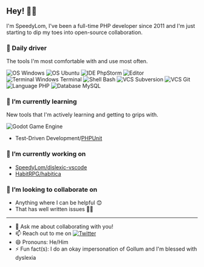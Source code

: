 ## Hey! 👋🏻

I'm SpeedyLom, I've been a full-time PHP developer since 2011 and I'm just starting to dip my toes into open-source collaboration.

### 🚗 Daily driver
The tools I'm most comfortable with and use most often.

![OS Windows](https://img.shields.io/badge/OS-Windows-0078D6?style=for-the-badge&logo=Windows)
![OS Ubuntu](https://img.shields.io/badge/OS-Ubuntu-E95420?style=for-the-badge&logo=Ubuntu)
![IDE PhpStorm](https://img.shields.io/badge/IDE-PhpStorm-000000?style=for-the-badge&logo=PhpStorm)
![Editor](https://img.shields.io/badge/Editor-Visual%20Studio%20Code-007ACC?style=for-the-badge&logo=Visual%20Studio%20Code)
![Terminal Windows Terminal](https://img.shields.io/badge/Terminal-Windows%20Terminal-4D4D4D?style=for-the-badge&logo=Windows%20Terminal)
![Shell Bash](https://img.shields.io/badge/Shell-Bash-4EAA25?style=for-the-badge&logo=GNU%20Bash)
![VCS Subversion](https://img.shields.io/badge/VCS-Subversion-809CC9?style=for-the-badge&logo=Subversion)
![VCS Git](https://img.shields.io/badge/VCS-Git-F05032?style=for-the-badge&logo=Git)
![Language PHP](https://img.shields.io/badge/language-php-777BB4?style=for-the-badge&logo=php)
![Database MySQL](https://img.shields.io/badge/Database-MySQL-4479A1?style=for-the-badge&logo=MySQL)

### 🌱 I’m currently learning
New tools that I'm actively learning and getting to grips with.

![Godot Game Engine](https://img.shields.io/badge/Game%20Engine-Godot-3e8ecc?style=for-the-badge&logo=Godot%20Engine)
- Test-Driven Development/[PHPUnit](https://phpunit.de/)

### 🔭 I’m currently working on
- [SpeedyLom/dislexic-vscode](https://github.com/SpeedyLom/dislexic-vscode)
- [HabitRPG/habitica](https://github.com/HabitRPG/habitica)


### 👯 I’m looking to collaborate on 
- Anything where I can be helpful 😊
- That has well written issues ✍🏻

----
- 💬 Ask me about collaborating with you!
- 📫 Reach out to me on [![Twitter](https://img.shields.io/badge/Twitter-SpeedyLom-1DA1F2?style=social&logo=Twitter)](https://twitter.com/SpeedyLom)
- 😄 Pronouns: He/Him
- ⚡ Fun fact(s): I do an okay impersonation  of Gollum and I'm blessed with dyslexia
